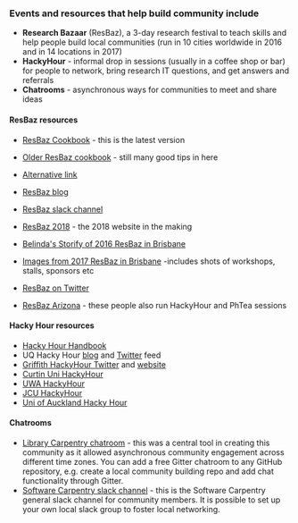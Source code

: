 ### Events and resources that help build community include 

- **Research Bazaar** (ResBaz), a 3-day research festival 
to teach skills and help people build local communities (run in 10 cities worldwide in 2016 and in 14 locations in 2017)
- **HackyHour** - informal drop in sessions (usually in a coffee shop or bar) for people to network, bring research IT questions, and get answers and referrals
- **Chatrooms** - asynchronous ways for communities to meet and share ideas
    
#### ResBaz resources

- [ResBaz Cookbook](https://www.gitbook.com/book/heydejan/resbaz-cookbook/details) - this is the latest version
- [Older ResBaz cookbook](https://github.com/resbaz/cookbook/wiki) - still many good tips in here
- [Alternative link](https://github.com/resbaz/cookbook/blob/master/wiki_scraps.md)
- [ResBaz blog](https://resbazblog.wordpress.com/author/resbaz/)
- [ResBaz slack channel](https://resbaz-team.slack.com/?redir=%2Fmessages%2Fgeneral)

- [ResBaz 2018](https://resbaz.github.io/resbaz2018/) - the 2018 website in the making
- [Belinda's Storify of 2016 ResBaz in Brisbane](https://storify.com/cloudaus/brisbane-research-bazaar)
- [Images from 2017 ResBaz in Brisbane](https://www.flickr.com/photos/100739735@N06/with/32743902091/) -includes shots of workshops, stalls, sponsors etc
- [ResBaz on Twitter](https://twitter.com/resbaz)
- [ResBaz Arizona](https://twitter.com/resbazaz) - these people also run HackyHour and PhTea sessions


#### Hacky Hour resources

- [Hacky Hour Handbook](https://github.com/amandamiotto/HackyHourHandbook)
- UQ Hacky Hour [blog](https://hackyhourstluc.wordpress.com/) and [Twitter](https://twitter.com/hackyhourstluc) feed
- [Griffith HackyHour Twitter](https://twitter.com/hackyhourgu) and [website](https://hackyhourgriffith.wordpress.com/)
- [Curtin Uni HackyHour](https://twitter.com/CUHackyHour)
- [UWA HackyHour](https://twitter.com/HackyHourUWA)
- [JCU HackyHour](https://twitter.com/JCUHackyHour)
- [Uni of Auckland Hacky Hour](https://twitter.com/uoahackyhour)

#### Chatrooms

- [Library Carpentry chatroom](https://gitter.im/LibraryCarpentry/Lobby) - this was a central tool in creating this community as it allowed asynchronous community engagement across different time zones. You can add a free Gitter chatroom to any GitHub repository, e.g. create a local community building repo and add chat functionality through Gitter.
- [Software Carpentry slack channel](https://swc-slack-invite.herokuapp.com/) - this is the Software Carpentry general slack channel for community members. It is possible to set up your own local slack group to foster local networking. 
